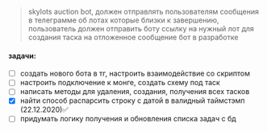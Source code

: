 >skylots auction  bot, должен отправлять пользователям сообщения в телеграмме об лотах которые близки к завершению, пользователь должен отправить боту ссылку на нужный лот для создания таска на отложенное сообщение
бот в разработке
#### задачи:
- [ ] создать нового бота в тг, настроить взаимодействие со скриптом
- [ ] настроить подключение к монге, создать схему под таск
- [ ] написать методы для удаления, создания, получения всех тасков
- [x] найти способ распарсить строку с датой в валидный таймстэмп (22.12.2020)✅
- [ ] придумать логику получения и обновления списка задач с бд